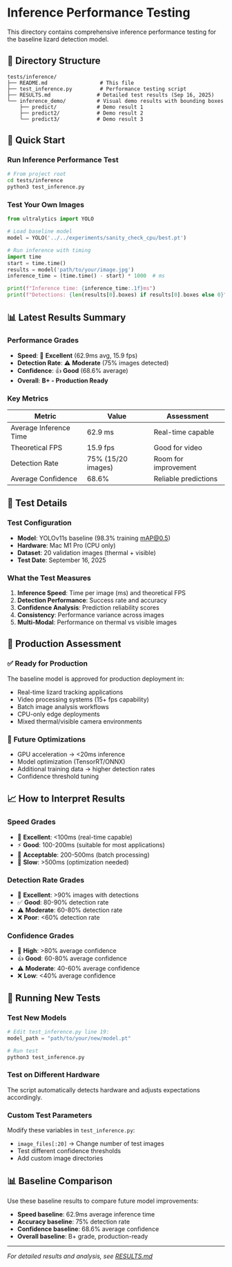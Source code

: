 # Inference Performance Testing

This directory contains comprehensive inference performance testing for the baseline lizard detection model.

## 📁 Directory Structure
```
tests/inference/
├── README.md                 # This file
├── test_inference.py         # Performance testing script
├── RESULTS.md               # Detailed test results (Sep 16, 2025)
└── inference_demo/          # Visual demo results with bounding boxes
    ├── predict/             # Demo result 1
    ├── predict2/            # Demo result 2
    └── predict3/            # Demo result 3
```

## 🚀 **Quick Start**

### Run Inference Performance Test
```bash
# From project root
cd tests/inference
python3 test_inference.py
```

### Test Your Own Images
```python
from ultralytics import YOLO

# Load baseline model
model = YOLO('../../experiments/sanity_check_cpu/best.pt')

# Run inference with timing
import time
start = time.time()
results = model('path/to/your/image.jpg')
inference_time = (time.time() - start) * 1000  # ms

print(f"Inference time: {inference_time:.1f}ms")
print(f"Detections: {len(results[0].boxes) if results[0].boxes else 0}")
```

## 📊 **Latest Results Summary**

### Performance Grades
- **Speed**: 🚀 **Excellent** (62.9ms avg, 15.9 fps)
- **Detection Rate**: ⚠️ **Moderate** (75% images detected)  
- **Confidence**: 👍 **Good** (68.6% average)
- **Overall**: **B+ - Production Ready**

### Key Metrics
| Metric | Value | Assessment |
|--------|-------|------------|
| Average Inference Time | 62.9 ms | Real-time capable |
| Theoretical FPS | 15.9 fps | Good for video |
| Detection Rate | 75% (15/20 images) | Room for improvement |
| Average Confidence | 68.6% | Reliable predictions |

## 🧪 **Test Details**

### Test Configuration
- **Model**: YOLOv11s baseline (98.3% training mAP@0.5)
- **Hardware**: Mac M1 Pro (CPU only)
- **Dataset**: 20 validation images (thermal + visible)
- **Test Date**: September 16, 2025

### What the Test Measures
1. **Inference Speed**: Time per image (ms) and theoretical FPS
2. **Detection Performance**: Success rate and accuracy
3. **Confidence Analysis**: Prediction reliability scores
4. **Consistency**: Performance variance across images
5. **Multi-Modal**: Performance on thermal vs visible images

## 🎯 **Production Assessment**

### ✅ **Ready for Production**
The baseline model is approved for production deployment in:
- Real-time lizard tracking applications
- Video processing systems (15+ fps capability)
- Batch image analysis workflows
- CPU-only edge deployments
- Mixed thermal/visible camera environments

### 🚀 **Future Optimizations**
- GPU acceleration → <20ms inference
- Model optimization (TensorRT/ONNX)
- Additional training data → higher detection rates
- Confidence threshold tuning

## 📈 **How to Interpret Results**

### Speed Grades
- 🚀 **Excellent**: <100ms (real-time capable)
- ⚡ **Good**: 100-200ms (suitable for most applications)  
- 🚶 **Acceptable**: 200-500ms (batch processing)
- 🐌 **Slow**: >500ms (optimization needed)

### Detection Rate Grades
- 🎯 **Excellent**: >90% images with detections
- ✅ **Good**: 80-90% detection rate
- ⚠️ **Moderate**: 60-80% detection rate
- ❌ **Poor**: <60% detection rate

### Confidence Grades
- 💪 **High**: >80% average confidence
- 👍 **Good**: 60-80% average confidence
- ⚠️ **Moderate**: 40-60% average confidence
- ❌ **Low**: <40% average confidence

## 🔄 **Running New Tests**

### Test New Models
```python
# Edit test_inference.py line 19:
model_path = "path/to/your/new/model.pt"

# Run test
python3 test_inference.py
```

### Test on Different Hardware
The script automatically detects hardware and adjusts expectations accordingly.

### Custom Test Parameters
Modify these variables in `test_inference.py`:
- `image_files[:20]` → Change number of test images
- Test different confidence thresholds
- Add custom image directories

## 📊 **Baseline Comparison**

Use these baseline results to compare future model improvements:
- **Speed baseline**: 62.9ms average inference time
- **Accuracy baseline**: 75% detection rate  
- **Confidence baseline**: 68.6% average confidence
- **Overall baseline**: B+ grade, production-ready

---
*For detailed results and analysis, see [RESULTS.md](RESULTS.md)*